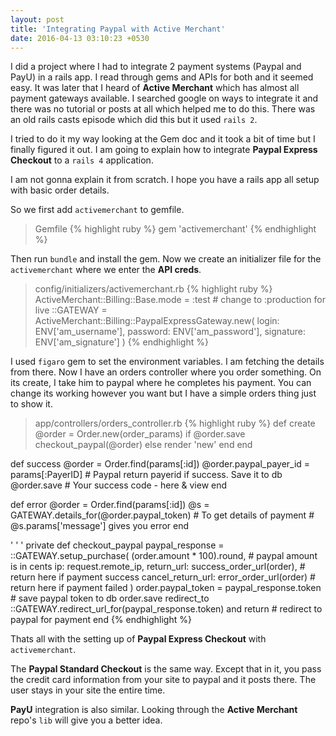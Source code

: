```yaml
---
layout: post
title: 'Integrating Paypal with Active Merchant'
date: 2016-04-13 03:10:23 +0530
---
```

I did a project where I had to integrate 2 payment systems (Paypal and PayU) in a rails app. I read through gems and APIs for both and it seemed easy. It was later that I heard of **Active Merchant** which has almost all payment gateways available. I searched google on ways to integrate it and there was no tutorial or posts at all which helped me to do this. There was an old rails casts episode which did this but it used `rails 2`. 

I tried to do it my way looking at the Gem doc and it took a bit of time but I finally figured it out. I am going to explain how to integrate **Paypal Express Checkout** to a `rails 4` application.

I am not gonna explain it from scratch. I hope you have a rails app all setup with basic order details. 

So we first add `activemerchant` to gemfile.

> Gemfile
> {% highlight ruby %}
  gem 'activemerchant'
  {% endhighlight %}

Then run `bundle` and install the gem. Now we create an initializer file for the `activemerchant` where we enter the **API creds**.

> config/initializers/activemerchant.rb
> {% highlight ruby %}
  ActiveMerchant::Billing::Base.mode = :test # change to :production for live
  ::GATEWAY = ActiveMerchant::Billing::PaypalExpressGateway.new(
    login: ENV['am_username'],
    password: ENV['am_password'],
    signature: ENV['am_signature']
  )
  {% endhighlight %}

I used `figaro` gem to set the environment variables. I am fetching the details from there. Now I have an orders controller where you order something. On its create, I take him to paypal where he completes his payment. You can change its working however you want but I have a simple orders thing just to show it.

> app/controllers/orders_controller.rb
> {% highlight ruby %}
  def create
    @order = Order.new(order_params)
    if @order.save
      checkout_paypal(@order)
    else
      render 'new'
    end
  end

  def success
    @order = Order.find(params[:id])
    @order.paypal_payer_id = params[:PayerID] # Paypal return payerid if success. Save it to db
    @order.save
    # Your success code - here & view
  end

  def error
    @order = Order.find(params[:id])
    @s = GATEWAY.details_for(@order.paypal_token) # To get details of payment
    # @s.params['message'] gives you error
  end

  '
  '
  '
  private
    def checkout_paypal
      paypal_response = ::GATEWAY.setup_purchase(
        (order.amount * 100).round, # paypal amount is in cents
        ip: request.remote_ip,
        return_url: success_order_url(order), # return here if payment success
        cancel_return_url: error_order_url(order) # return here if payment failed
      )
      order.paypal_token = paypal_response.token # save paypal token to db
      order.save
      redirect_to ::GATEWAY.redirect_url_for(paypal_response.token) and return  # redirect to paypal for payment
    end
  {% endhighlight %}

Thats all with the setting up of **Paypal Express Checkout** with `activemerchant`. 

The **Paypal Standard Checkout** is the same way. Except that in it, you pass the credit card information from your site to paypal and it posts there. The user stays in your site the entire time. 

**PayU** integration is also similar. Looking through the **Active Merchant** repo's `lib` will give you a better idea.
